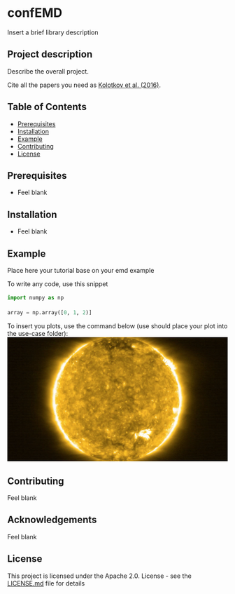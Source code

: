# confEMD
Insert a brief library description

## Project description

Describe the overall project. 

Cite all the papers you need as [Kolotkov et al. (2016)](	https://doi.org/10.1051/0004-6361/201628306).



## Table of Contents
- [Prerequisites](#prerequisites)
- [Installation](#installation)
- [Example](#example)
- [Contributing](#contributing)
- [License](#license)

## Prerequisites
- Feel blank

## Installation
 - Feel blank

## Example
Place here your tutorial base on your emd example

To write any code, use this snippet
```python
import numpy as np

array = np.array([0, 1, 2)]
```
To insert you plots, use the command below (use should place your plot into the use-case folder):
![](./use-case/sun.jpg)

## Contributing
Feel blank

## Acknowledgements
Feel blank

## License
This project is licensed under the Apache 2.0. License - see the [LICENSE.md](./LICENSE) file for details


